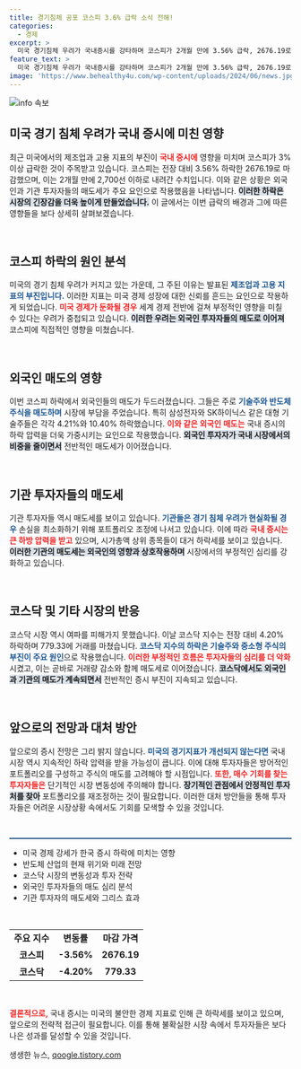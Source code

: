 ```yaml
---
title: 경기침체 공포 코스피 3.6% 급락 소식 전해!
categories:
  - 경제
excerpt: >
  미국 경기침체 우려가 국내증시를 강타하며 코스피가 2개월 만에 3.56% 급락, 2676.19로 마감했습니다. 외국인과 기관의 매도세에 삼성전자도 4.21% 하락하며 위축된 시장을 반영했습니다.
feature_text: >
  미국 경기침체 우려가 국내증시를 강타하며 코스피가 2개월 만에 3.56% 급락, 2676.19로 마감했습니다. 외국인과 기관의 매도세에 삼성전자도 4.21% 하락하며 위축된 시장을 반영했습니다.
image: 'https://www.behealthy4u.com/wp-content/uploads/2024/06/news.jpg'
---
```


<p><img src="https://www.behealthy4u.com/wp-content/uploads/2024/06/news.jpg" alt="info 속보" /></p>

<h2 data-ke-size="size26">미국 경기 침체 우려가 국내 증시에 미친 영향</h2>

<p data-ke-size="size16">최근 미국에서의 제조업과 고용 지표의 부진이 <b><span style="color: #ee2323;">국내 증시에</span></b> 영향을 미치며 코스피가 3% 이상 급락한 것이 주목받고 있습니다. 코스피는 전장 대비 3.56% 하락한 2676.19로 마감했으며, 이는 2개월 만에 2,700선 이하로 내려간 수치입니다. 이와 같은 상황은 외국인과 기관 투자자들의 매도세가 주요 요인으로 작용했음을 나타냅니다. <b><span style="background-color: #21538527;">이러한 하락은 시장의 긴장감을 더욱 높이게 만들었습니다.</span></b> 이 글에서는 이번 급락의 배경과 그에 따른 영향들을 보다 상세히 살펴보겠습니다.</p>

<p data-ke-size="size16">&nbsp;</p>

<h2 data-ke-size="size26">코스피 하락의 원인 분석</h2>

<p data-ke-size="size16">미국의 경기 침체 우려가 커지고 있는 가운데, 그 주된 이유는 발표된 <b><span style="color: #1a5490;">제조업과 고용 지표의 부진입니다.</span></b> 이러한 지표는 미국 경제 성장에 대한 신뢰를 흔드는 요인으로 작용하게 되었습니다. <b><span style="color: #ee2323;">미국 경제가 둔화될 경우</span></b> 세계 경제 전반에 걸쳐 부정적인 영향을 미칠 수 있다는 우려가 중첩되고 있습니다. <b><span style="background-color: #21538527;">이러한 우려는 외국인 투자자들의 매도로 이어져</span></b> 코스피에 직접적인 영향을 미쳤습니다.</p>

<p data-ke-size="size16">&nbsp;</p>

<h2 data-ke-size="size26">외국인 매도의 영향</h2>

<p data-ke-size="size16">이번 코스피 하락에서 외국인들의 매도가 두드러졌습니다. 그들은 주로 <b><span style="color: #1a5490;">기술주와 반도체 주식을 매도하며</span></b> 시장에 부담을 주었습니다. 특히 삼성전자와 SK하이닉스 같은 대형 기술주들은 각각 4.21%와 10.40% 하락했습니다. <b><span style="color: #ee2323;">이와 같은 외국인 매도는</span></b> 국내 증시의 하락 압력을 더욱 가중시키는 요인으로 작용했습니다. <b><span style="background-color: #21538527;">외국인 투자자가 국내 시장에서의 비중을 줄이면서</span></b> 전반적인 매도세가 이어졌습니다.</p>

<p data-ke-size="size16">&nbsp;</p>

<h2 data-ke-size="size26">기관 투자자들의 매도세</h2>

<p data-ke-size="size16">기관 투자자들 역시 매도세를 보이고 있습니다. <b><span style="color: #1a5490;">기관들은 경기 침체 우려가 현실화될 경우</span></b> 손실을 최소화하기 위해 포트폴리오 조정에 나서고 있습니다. 이에 따라 <b><span style="color: #ee2323;">국내 증시는 큰 하방 압력을 받고</span></b> 있으며, 시가총액 상위 종목들이 대거 하락세를 보이고 있습니다. <b><span style="background-color: #21538527;">이러한 기관의 매도세는 외국인의 영향과 상호작용하며</span></b> 시장에서의 부정적인 심리를 강화하고 있습니다.</p>

<p data-ke-size="size16">&nbsp;</p>

<h2 data-ke-size="size26">코스닥 및 기타 시장의 반응</h2>

<p data-ke-size="size16">코스닥 시장 역시 여파를 피해가지 못했습니다. 이날 코스닥 지수는 전장 대비 4.20% 하락하며 779.33에 거래를 마쳤습니다. <b><span style="color: #1a5490;">코스닥 지수의 하락은 기술주와 중소형 주식의 부진이 주요 원인</span></b>으로 작용했습니다. <b><span style="color: #ee2323;">이러한 부정적인 흐름은 투자자들의 심리를 더 악화</span></b>시켰고, 이는 곧바로 거래량 감소와 함께 매도세로 이어졌습니다. <b><span style="background-color: #21538527;">코스닥에서도 외국인과 기관의 매도가 계속되면서</span></b> 전반적인 증시 부진이 지속되고 있습니다.</p>

<p data-ke-size="size16">&nbsp;</p>

<h2 data-ke-size="size26">앞으로의 전망과 대처 방안</h2>

<p data-ke-size="size16">앞으로의 증시 전망은 그리 밝지 않습니다. <b><span style="color: #1a5490;">미국의 경기지표가 개선되지 않는다면</span></b> 국내 시장 역시 지속적인 하락 압력을 받을 가능성이 큽니다. 이에 대해 투자자들은 방어적인 포트폴리오를 구성하고 주식의 매도를 고려해야 할 시점입니다. <b><span style="color: #ee2323;">또한, 매수 기회를 찾는 투자자들은</span></b> 단기적인 시장 변동성에 주의해야 합니다. <b><span style="background-color: #21538527;">장기적인 관점에서 안정적인 투자처를 찾아</span></b> 포트폴리오를 재조정하는 것이 필요합니다. 이러한 대처 방안들을 통해 투자자들은 어려운 시장상황 속에서도 기회를 모색할 수 있을 것입니다.</p>

<p data-ke-size="size16">&nbsp;</p>

<hr style="height: 2px; border: none; color: #215385; background-color: #215385;" />

<ul>
    <li>미국 경제 강세가 한국 증시 하락에 미치는 영향</li>
    <li>반도체 산업의 현재 위기와 미래 전망</li>
    <li>코스닥 시장의 변동성과 투자 전략</li>
    <li>외국인 투자자들의 매도 심리 분석</li>
    <li>기관 투자자의 매도세와 그리스 효과</li>
</ul>

<p data-ke-size="size16">&nbsp;</p> 

<table style="width: 100%;">
    <tr>
        <td style="text-align: center; height: 17px;"><b>주요 지수</b></td>
        <td style="text-align: center; height: 17px;"><b>변동률</b></td>
        <td style="text-align: center; height: 17px;"><b>마감 가격</b></td>
    </tr>
    <tr>
        <td style="text-align: center; height: 17px;"><b>코스피</b></td>
        <td style="text-align: center; height: 17px;"><b>-3.56%</b></td>
        <td style="text-align: center; height: 17px;"><b>2676.19</b></td>
    </tr>
    <tr>
        <td style="text-align: center; height: 17px;"><b>코스닥</b></td>
        <td style="text-align: center; height: 17px;"><b>-4.20%</b></td>
        <td style="text-align: center; height: 17px;"><b>779.33</b></td>
    </tr>
</table>

<p data-ke-size="size16">&nbsp;</p> 

<p><b><span style="color: #ee2323;">결론적으로,</span></b> 국내 증시는 미국의 불안한 경제 지표로 인해 큰 하락세를 보이고 있으며, 앞으로의 전략적 접근이 필요합니다. 이를 통해 불확실한 시장 속에서 투자자들은 보다 나은 성과를 달성할 수 있을 것입니다.</p>
생생한 뉴스, <a href="https://qoogle.tistory.com" rel="dofollow">qoogle.tistory.com</a>


